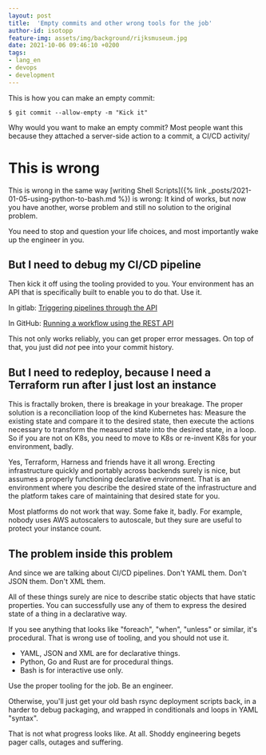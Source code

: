 ```yaml
---
layout: post
title:  'Empty commits and other wrong tools for the job'
author-id: isotopp
feature-img: assets/img/background/rijksmuseum.jpg
date: 2021-10-06 09:46:10 +0200
tags:
- lang_en
- devops
- development
---
```


This is how you can make an empty commit:

```console
$ git commit --allow-empty -m "Kick it"
```

Why would you want to make an empty commit?
Most people want this because they attached a server-side action to a commit, a CI/CD activity/

# This is wrong

This is wrong in the same way [writing Shell Scripts]({% link _posts/2021-01-05-using-python-to-bash.md %}) is wrong:
It kind of works, but now you have another, worse problem and still no solution to the original problem.

You need to stop and question your life choices, and most importantly wake up the engineer in you.

## But I need to debug my CI/CD pipeline

Then kick it off using the tooling provided to you.
Your environment has an API that is specifically built to enable you to do that.
Use it.

In gitlab:
[Triggering pipelines through the API ](https://docs.gitlab.com/ee/ci/triggers/)

In GitHub:
[Running a workflow using the REST API](https://docs.github.com/en/actions/managing-workflow-runs/manually-running-a-workflow#running-a-workflow-using-the-rest-api)

This not only works reliably, you can get proper error messages.
On top of that, you just did *not* pee into your commit history.

## But I need to redeploy, because I need a Terraform run after I just lost an instance

This is fractally broken, there is breakage in your breakage.
The proper solution is a reconciliation loop of the kind Kubernetes has: Measure the existing state and compare it to the desired state, then execute the actions necessary to transform the measured state into the desired state, in a loop. So if you are not on K8s, you need to move to K8s or re-invent K8s for your environment, badly.

Yes, Terraform, Harness and friends have it all wrong.
Erecting infrastructure quickly and portably across backends surely is nice, but assumes a properly functioning declarative environment.
That is an environment where you describe the desired state of the infrastructure and the platform takes care of maintaining that desired state for you.

Most platforms do not work that way.
Some fake it, badly.
For example, nobody uses AWS autoscalers to autoscale, but they sure are useful to protect your instance count.

## The problem inside this problem

And since we are talking about CI/CD pipelines.
Don't YAML them. Don't JSON them. Don't XML them.

All of these things surely are nice to describe static objects that have static properties.
You can successfully use any of them to express the desired state of a thing in a declarative way.

If you see anything that looks like "foreach", "when", "unless" or similar, it's procedural.
That is wrong use of tooling, and you should not use it.

- YAML, JSON and XML are for declarative things.
- Python, Go and Rust are for procedural things.
- Bash is for interactive use only.

Use the proper tooling for the job.
Be an engineer.

Otherwise, you'll just get your old bash rsync deployment scripts back, in a harder to debug packaging, and wrapped in conditionals and loops in YAML "syntax".

That is not what progress looks like.
At all.
Shoddy engineering begets pager calls, outages and suffering.


